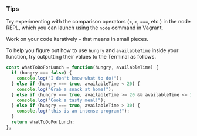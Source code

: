 ### Tips

Try experimenting with the comparison operators (`<`, `>`, `===`, etc.) in the node REPL, which you can launch using the `node` command in Vagrant.

Work on your code iteratively – that means in small pieces. 

To help you figure out how to use `hungry` and `availableTime` inside your function, try outputting their values to the Terminal as follows.
```javascript
const whatToDoForLunch = function(hungry, availableTime) {
  if (hungry === false) {
    console.log("I don't know what to do!");
  } else if (hungry === true, availableTime < 20) {
    console.log("Grab a snack at home!");
  } else if (hungry === true, availableTime >= 20 && availableTime <= 30) {
    console.log("Cook a tasty meal!");
  } else if (hungry === true, availableTime > 30) {
    console.log("this is an intense program!");
  }
  return whatToDoForLunch;
};